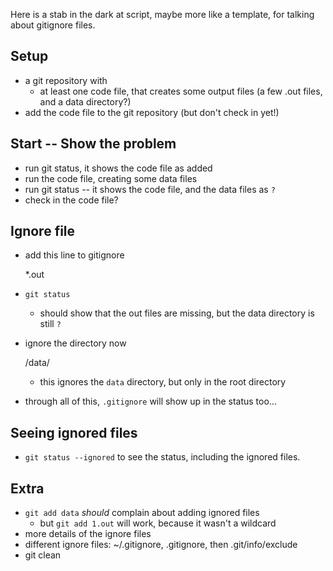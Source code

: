 

Here is a stab in the dark at script, maybe more like a template, for
talking about gitignore files.

## Setup ##

   - a git repository with
       - at least one code file, that creates some 
         output files  (a few .out files, and a data directory?)
   - add the code file to the git repository (but don't check in yet!)
   
   


## Start -- Show the problem ##


 - run git status, it shows the code file as added
 - run the code file, creating some data files
 - run git status -- it shows the code file, and the data files as `?`
 - check in the code file?
 
## Ignore file ##


 - add this line to gitignore
     
      *.out

 - `git status`
     - should show that the out files are missing, but the data directory
       is still `?`
 
 - ignore the directory now
     
     /data/
     
   
    - this ignores the `data` directory, but only in the root directory 
    

 - through all of this, `.gitignore`  will show up in the status too...


## Seeing ignored files ## 

  - `git status --ignored` to see the status, including the ignored files.
  


## Extra ## 

 - `git add data` *should* complain about adding ignored files
     - but `git add 1.out` will work, because it wasn't a wildcard
 - more details of the ignore files
 - different ignore files:  ~/.gitignore, .gitignore, then .git/info/exclude
 - git clean 
       
